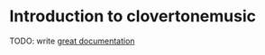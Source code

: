 # Introduction to clovertonemusic

TODO: write [great documentation](http://jacobian.org/writing/what-to-write/)
